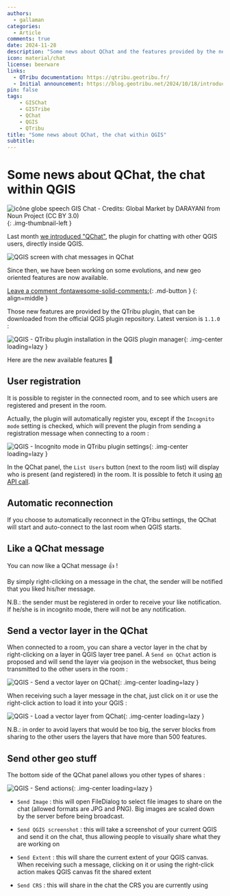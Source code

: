 ```yaml
---
authors:
  - gallaman
categories:
  - Article
comments: true
date: 2024-11-28
description: "Some news about QChat and the features provided by the new 1.1 version. #GISChat #GISTribe"
icon: material/chat
license: beerware
links:
  - QTribu documentation: https://qtribu.geotribu.fr/
  - Initial announcement: https://blog.geotribu.net/2024/10/18/introducing-qchat-a-chat-within-qgis/
pin: false
tags:
    - GISChat
    - GISTribe
    - QChat
    - QGIS
    - QTribu
title: "Some news about QChat, the chat within QGIS"
subtitle:
---
```


# Some news about QChat, the chat within QGIS

![icône globe speech GIS Chat - Credits: Global Market by DARAYANI from Noun Project (CC BY 3.0)](https://cdn.geotribu.fr/img/logos-icones/divers/globe_speech_GISChat.svg){: .img-thumbnail-left }

Last month [we introduced "QChat"](./2024-10-18_introducing-QChat-chat-rooms-in-QGIS.md), the plugin for chatting with other QGIS users, directly inside QGIS.

![QGIS screen with chat messages in QChat](https://cdn.geotribu.fr/img/articles-blog-rdp/articles/2024/qchat/qchat_screenshot_en.webp)

Since then, we have been working on some evolutions, and new geo oriented features are now available.

<!-- more -->

[Leave a comment :fontawesome-solid-comments:](#__comments "Go to comments"){: .md-button }
{: align=middle }

Those new features are provided by the QTribu plugin, that can be downloaded from the official QGIS plugin repository. Latest version is `1.1.0` :

![QGIS - QTribu plugin installation in the QGIS plugin manager](https://cdn.geotribu.fr/img/articles-blog-rdp/articles/2024/qchat/qtribu_install_en_v110.webp){: .img-center loading=lazy }

Here are the new available features :tada:

## User registration

It is possible to register in the connected room, and to see which users are registered and present in the room.

Actually, the plugin will automatically register you, except if the `Incognito mode` setting is checked, which will prevent the plugin from sending a registration message when connecting to a room :

![QGIS - Incognito mode in QTribu plugin settings](https://cdn.geotribu.fr/img/articles-blog-rdp/articles/2024/qchat/qchat_setting_incognito.webp){: .img-center loading=lazy }

In the QChat panel, the `List Users` button (next to the room list) will display who is present (and registered) in the room. It is possible to fetch it using [an API call](https://gischat.geotribu.net/docs#/default/get_connected_users_room__room__users_get).

## Automatic reconnection

If you choose to automatically reconnect in the QTribu settings,
the QChat will start and auto-connect to the last room when QGIS starts.

## Like a QChat message

You can now like a QChat message :thumbsup: !

By simply right-clicking on a message in the chat, the sender will be notified that you liked his/her message.

N.B.: the sender must be registered in order to receive your like notification. If he/she is in incognito mode, there will not be any notification.

## Send a vector layer in the QChat

When connected to a room, you can share a vector layer in the chat by right-clicking on a layer in QGIS layer tree panel. A `Send on QChat` action is proposed and will send the layer via geojson in the websocket, thus being transmitted to the other
users in the room :

![QGIS - Send a vector layer on QChat](https://cdn.geotribu.fr/img/articles-blog-rdp/articles/2024/qchat/qchat_action_send_vector_layer.webp){: .img-center loading=lazy }

When receiving such a layer message in the chat, just click on it or use the right-click action to load it into your QGIS :

![QGIS - Load a vector layer from QChat](https://cdn.geotribu.fr/img/articles-blog-rdp/articles/2024/qchat/qchat_load_vector_layer.webp){: .img-center loading=lazy }

N.B.: in order to avoid layers that would be too big, the server blocks from sharing to the other users the layers that have more than 500 features.

## Send other geo stuff

The bottom side of the QChat panel allows you other types of shares :

![QGIS - Send actions](https://cdn.geotribu.fr/img/articles-blog-rdp/articles/2024/qchat/qchat_actions_send.webp){: .img-center loading=lazy }

- `Send Image` : this will open FileDialog to select file images to share on the chat (allowed formats are JPG and PNG). Big images are scaled down by the server before being broadcast.

- `Send QGIS screenshot` : this will take a screenshot of your current QGIS and send it on the chat, thus allowing people to visually share what they are working on

- `Send Extent` : this will share the current extent of your QGIS canvas. When receiving such a message, clicking on it or using the right-click action makes QGIS canvas fit the shared extent

- `Send CRS` : this will share in the chat the CRS you are currently using

